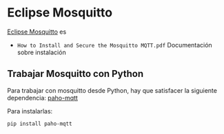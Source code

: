 # Eclipse Mosquitto

[Eclipse Mosquitto](https://mosquitto.org/) es

- `How to Install and Secure the Mosquitto MQTT.pdf` Documentación sobre instalación

## Trabajar Mosquitto con Python

Para trabajar con mosquitto desde Python, hay que satisfacer la siguiente dependencia: [paho-mqtt](https://pypi.org/project/paho-mqtt/)

 Para instalarlas:

```bash
pip install paho-mqtt
```

